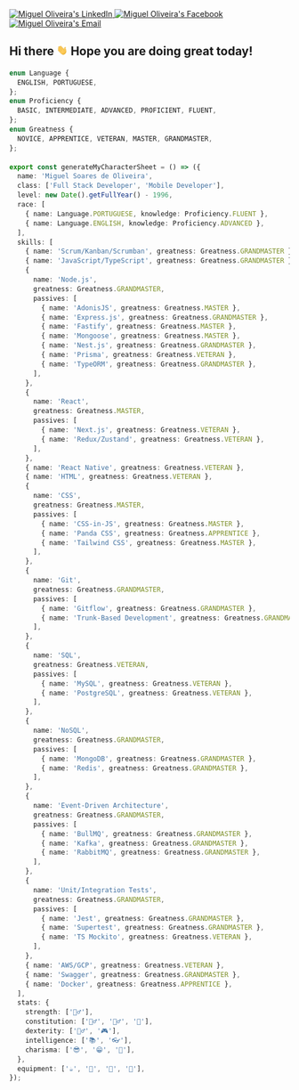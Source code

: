 <a href="https://www.linkedin.com/in/miguelsoliv">
  <img alt="Miguel Oliveira's LinkedIn" src="https://img.shields.io/badge/-LinkedIn-222222?style=flat-square&logo=Linkedin&logoColor=white&link=https://www.linkedin.com/in/miguelsoliv">
</a>
<a href="https://www.facebook.com/miguelosoares">
  <img alt="Miguel Oliveira's Facebook" src="https://img.shields.io/badge/-Facebook-222222?style=flat-square&logo=Facebook&logoColor=white&link=https://www.facebook.com/miguelosoares">
</a>
<a href="mailto:miguelosoares1@hotmail.com">
  <img alt="Miguel Oliveira's Email" src="https://img.shields.io/badge/Email-222222?style=flat-square&logo=gmail&logoColor=white">
</a>

<h2>Hi there <img src="https://github.com/miguelsoliv/miguelsoliv/blob/master/.github/hi.gif" width=20 /> Hope you are doing great today!</h2>

```ts
enum Language {
  ENGLISH, PORTUGUESE,
};
enum Proficiency {
  BASIC, INTERMEDIATE, ADVANCED, PROFICIENT, FLUENT,
};
enum Greatness {
  NOVICE, APPRENTICE, VETERAN, MASTER, GRANDMASTER,
};

export const generateMyCharacterSheet = () => ({
  name: 'Miguel Soares de Oliveira',
  class: ['Full Stack Developer', 'Mobile Developer'],
  level: new Date().getFullYear() - 1996,
  race: [
    { name: Language.PORTUGUESE, knowledge: Proficiency.FLUENT },
    { name: Language.ENGLISH, knowledge: Proficiency.ADVANCED },
  ],
  skills: [
    { name: 'Scrum/Kanban/Scrumban', greatness: Greatness.GRANDMASTER },
    { name: 'JavaScript/TypeScript', greatness: Greatness.GRANDMASTER },
    {
      name: 'Node.js',
      greatness: Greatness.GRANDMASTER,
      passives: [
        { name: 'AdonisJS', greatness: Greatness.MASTER },
        { name: 'Express.js', greatness: Greatness.GRANDMASTER },
        { name: 'Fastify', greatness: Greatness.MASTER },
        { name: 'Mongoose', greatness: Greatness.MASTER },
        { name: 'Nest.js', greatness: Greatness.GRANDMASTER },
        { name: 'Prisma', greatness: Greatness.VETERAN },
        { name: 'TypeORM', greatness: Greatness.GRANDMASTER },
      ],
    },
    {
      name: 'React',
      greatness: Greatness.MASTER,
      passives: [
        { name: 'Next.js', greatness: Greatness.VETERAN },
        { name: 'Redux/Zustand', greatness: Greatness.VETERAN },
      ],
    },
    { name: 'React Native', greatness: Greatness.VETERAN },
    { name: 'HTML', greatness: Greatness.VETERAN },
    {
      name: 'CSS',
      greatness: Greatness.MASTER,
      passives: [
        { name: 'CSS-in-JS', greatness: Greatness.MASTER },
        { name: 'Panda CSS', greatness: Greatness.APPRENTICE },
        { name: 'Tailwind CSS', greatness: Greatness.MASTER },
      ],
    },
    {
      name: 'Git',
      greatness: Greatness.GRANDMASTER,
      passives: [
        { name: 'Gitflow', greatness: Greatness.GRANDMASTER },
        { name: 'Trunk-Based Development', greatness: Greatness.GRANDMASTER },
      ],
    },
    {
      name: 'SQL',
      greatness: Greatness.VETERAN,
      passives: [
        { name: 'MySQL', greatness: Greatness.VETERAN },
        { name: 'PostgreSQL', greatness: Greatness.VETERAN },
      ],
    },
    {
      name: 'NoSQL',
      greatness: Greatness.GRANDMASTER,
      passives: [
        { name: 'MongoDB', greatness: Greatness.GRANDMASTER },
        { name: 'Redis', greatness: Greatness.GRANDMASTER },
      ],
    },
    {
      name: 'Event-Driven Architecture',
      greatness: Greatness.GRANDMASTER,
      passives: [
        { name: 'BullMQ', greatness: Greatness.GRANDMASTER },
        { name: 'Kafka', greatness: Greatness.GRANDMASTER },
        { name: 'RabbitMQ', greatness: Greatness.GRANDMASTER },
      ],
    },
    {
      name: 'Unit/Integration Tests',
      greatness: Greatness.GRANDMASTER,
      passives: [
        { name: 'Jest', greatness: Greatness.GRANDMASTER },
        { name: 'Supertest', greatness: Greatness.GRANDMASTER },
        { name: 'TS Mockito', greatness: Greatness.VETERAN },
      ],
    },
    { name: 'AWS/GCP', greatness: Greatness.VETERAN },
    { name: 'Swagger', greatness: Greatness.GRANDMASTER },
    { name: 'Docker', greatness: Greatness.APPRENTICE },
  ],
  stats: {
    strength: ['🏋️‍♂️'],
    constitution: ['🏊‍♂️', '🚴‍♂️', '🏃‍'],
    dexterity: ['🤾‍♂️', '🎮'],
    intelligence: ['📚', '👓'],
    charisma: ['😎', '😁', '🤝'],
  },
  equipment: ['☕', '🍫', '🍕', '🧉'],
});
```

